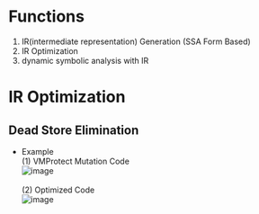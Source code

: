 # Functions
1. IR(intermediate representation) Generation (SSA Form Based)
2. IR Optimization
3. dynamic symbolic analysis with IR

# IR Optimization
## Dead Store Elimination

- Example<br>
(1) VMProtect Mutation Code<br>
![image](https://github.com/DoubleS1405/x86_Optimizing/assets/15829327/ad1eb2fd-44e9-40b7-bb43-a50554cd8efb)<br><br>
(2) Optimized Code <br>
![image](https://github.com/DoubleS1405/x86_Optimizing/assets/15829327/691a1703-4d8c-40d1-88f4-3089e73827e0)<br><br>
<br>
